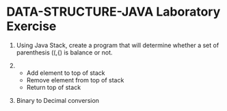 # DATA-STRUCTURE-JAVA Laboratory Exercise

1. Using Java Stack, create a program that will determine whether a set of parenthesis ((,{) is balance
or not.

2.  - Add element to top of stack
    - Remove element from top of stack
    - Return top of stack
    
3. Binary to Decimal conversion
